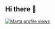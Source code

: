 ## Hi there 👋

[![Marta profile views](https://u8views.com/api/v1/github/profiles/172013898/views/day-week-month-total-count.svg)](https://u8views.com/github/kmartita)
